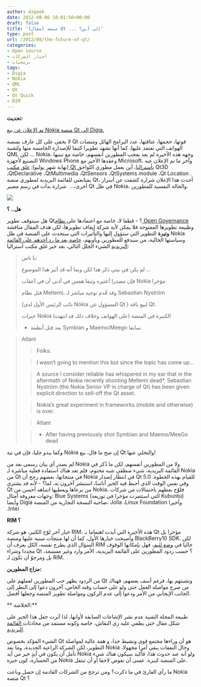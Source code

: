```yaml
---
author: dzgeek
date: 2012-08-06 18:01:56+00:00
draft: false
title: '[مقال] منصة Qt ... إلى أين؟'
type: post
url: /2012/08/the-future-of-qt/
categories:
- Open source
- أخبار الشركات
- برمجيات
tags:
- Digia
- Nokia
- QML
- Qt
- Qt Quick
- RIM
---
```


**تحديث:**

[تم الإعلان عن بيع Nokia منصة Qt إلى Digia.](http://www.it-scoop.com/2012/08/digia-to-acquire-qt-from-nokia/)

لا يخفى على كل عارف بمنصة Qt قوتها، حجمها، عتاقتها، عدد البرامج الهائل ومنصات الهواتف التي تعتمد عليها، كما أنها تشهد تطويرا كثيفا للإصدارة الخامسة منها ولتقنية QML لكن ... Nokia، وجهة هذه الأخيرة لم يعد يعجب المطورين أنفسهم، خاصة مع تبنيها التصنيع لأجهزة Windows Phone وعقدها الأخير مع Microsoft، وآخر ما تم الإعلان عنه (نهاية شهر يوليو): [غلق مكتب Qt بأستراليا](http://lists.qt-project.org/pipermail/development/2012-August/005467.html)، أين يعمل مطوري اللواحق Qt3D ،QtDeclarative ،QtMultimedia ،QtSensors ،QtSystems module ،Qt Location . بمتابعتي للقائمة البريدية لمطوري منصة Qt، أحدث هذا الإعلان شرارة كشفت عن أسرار أخرى،...  شرارة بدأت في رسم مصير Qt في ظل Nokia، والحالة النفسية للمطورين.

[![](http://www.it-scoop.com/wp-content/uploads/2012/08/Qt-300x149.png)
](http://www.it-scoop.com/wp-content/uploads/2012/08/Qt.png)

**هل.. ؟**

هل سيتوقف تطوير Qt؟ - قطعا لا، خاصة مع اعتمادها على[ نظام Open Governance](http://labs.qt.nokia.com/2010/06/03/qt-and-open-governance/) وطبيعة تطويرها المفتوحة فلا يمكن لأية شركة إيقاف تطويرها، لكن هدف المقال مناقشة **وتيرة** التطوير التي ستؤول إليها والتأثيرات التي ستحدث على المنصة في ظل Nokia وسياستها الحالية، من سيدفع للمطورين ويأويهم، [خاصة بعد ما رد أحدهم على القائمة البريدية](http://lists.qt-project.org/pipermail/development/2012-August/005478.html) الشيء الجلل التالي، بعد خبر غلق مكتب أستراليا:


<blockquote>يا ناس:

لم يكن في نيتي ذكر هذا لكن وبما أنه قد أثير هذا الموضوع ...

فإن مصدرا أعتبره وثيقا همس في أذني أن في أعقاب Nokia مؤخرا

قتل نظام Meltemi، وقد قُدم توجيه مباشر لـ Sebastian Nyström

(نائب الرئيس الأول لدى Nokia المسؤول عن Qt ) لبيع باقة Qt.

خبرات Nokia الكبيرة في المنصة (على الهواتف وخلاف ذلك قد انتهت)

* بعد قتل أنظمة Symbian و Maemo/Meego سابقا.</blockquote>





<blockquote>Atlant

> 
> Folks:
> 
> 

> 
> I wasn’t going to mention this but since the topic has come up…
> 
> 

> 
> A source I consider reliable has whispered in my ear that
in the aftermath of Nokia recently shooting Meltemi dead*,
Sebastian Nyström (the Nokia Senior VP in charge of Qt) has
been given explicit direction to sell-off the Qt asset.
> 
> 

> 
> Nokia’s great experiment in frameworks (mobile and otherwise)
is over.
> 
> 

> 
> Atlant
> 
> 

> 
> * After having previously shot Symbian and Maemo/MeeGo dead
> 
> 
</blockquote>


وكما يبدو جليا، فإن في نية Nokia إن صح ما قال، بيع Qt والتخلي عنها!

لم يصدر أي بيان رسمي بعد من Nokia ولا من المطورين أنفسهم، لكن ما ذُكر في القائمة البريدية، شيء منطقي شبه محتوم، فلم تعد هناك استفادة فعلية مباشرة لـ Nokia من Qt في منتجاتها، بعضهم رجح أن Nokia في انتظار إصدار Qt 5.0 للقيام بهذه الخطوة. وفي نفس الوقت الذي أحبط فيه الخبر أناسا، استبشر آخرون به، لما؟ - لأنه قد يشتري Qt من يرعاها ويعطيها انتباهه أحسن من Nokia، فلوّح بعظهم باحتمالات من شركات وجهات معروفة أمثال: Blue Systems (التي استثمرت مؤخرا في توزيعة Kubuntu)  وأيضا Digia صاحبة النسخة التجارية من المنصة، Jolla ،Linux Foundation وأخيرا .Intel

**RIM ؟**

خيار آخر لوّح الكثير، هو شركة RIM، هذه الأخيرة التي أبدت اهتماما بـ Qt مؤخرا بل وأصبحت خيارها الأول، كما أن لها منتجات مبنية عليها ومنصة BlackBerry10 SDK. لكن السؤال الذي يطرح نفسه، الكل يعرف أن RIM حاليا في [وضع لئيم](http://www.it-scoop.com/2011/12/who-will-eat-rim/)، فهل بإمكانها الوقوف مجددا وشراء Qt ؟ حسب ردود المطورين على القائمة البريدية، الأمر وارد وغير مستبعد، بل ومرجوٌ أن تكون لـ RIM.

**مزاج المطورين:**

من الردود يظهر حب المطورين لعملهم على Qt وتشبثهم بها، فرغم أسف بعضهم، فهناك من صرح مواصلة العمل حتى ولو على حساب وقته الخاص، آخرون دعوا إلى النظر إلى الجانب الإيجابي من الأمر ودعوا إلى عدم الركون ومواصلة تطوير المنصة وجعلها أفضل.

** الخلاصة:**

طبيعة المجلة التقنية عدم نشر الإشاعات السابقة لأوانها، لذا آثرت جعل هذا الخبر على شكل مقال حتى يظفي عليه زي النقاش، خاصة وكونه مستمد من محادثات[ القائمة البريدية](http://lists.qt-project.org/pipermail/development/).

الشيء المؤكد بخصوص Qt هو أن وراءها مجتمع قوي ونشيط جدا، و همة عالية لمواصلة التطوير، لكن الشركة الراعية الجديدة، وما بعد Nokia وحال النفقات يبقى أمرا مجهولا، نأمل أن يكون في أيدٍ خير من أيد Nokia ولو أنه عند حدوث هذا، فأكيد سيكون هناك شيء من الخسارة، كون خبرة Nokia على المنصة كبيرة. عسى أن تعوض لاحقا أو أن تنتقل.

ما رأي القارئ في ما ذكرت؟ ومن ترجح من الشركات القادمة إن حصل وباعت Nokia منصة Qt ؟
